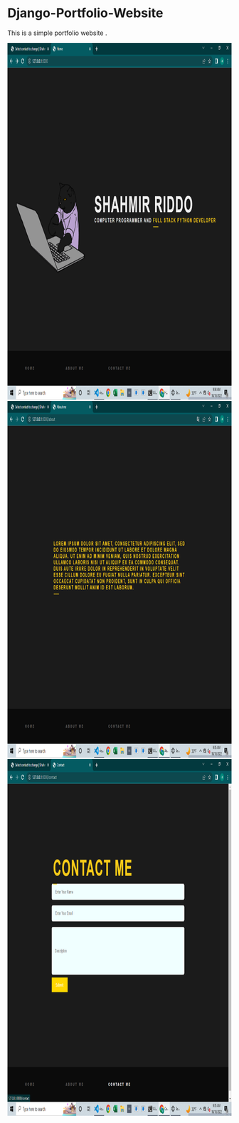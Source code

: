 # Django-Portfolio-Website
This is a simple portfolio website .

<img src="https://github.com/Shahmir-Riddo/Django-Portfolio-Website/blob/main/Screenshot%20(15).png" width="1000" height="800">
<img src="https://github.com/Shahmir-Riddo/Django-Portfolio-Website/blob/main/Screenshot%20(16).png" width="1000" height="800">
<img src="https://github.com/Shahmir-Riddo/Django-Portfolio-Website/blob/main/Screenshot%20(17).png" width="1000" height="800">
